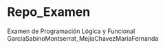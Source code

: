 # Repo_Examen
Examen de Programación Lógica y Funcional GarciaSabinoMontserrat_MejiaChavezMariaFernanda
